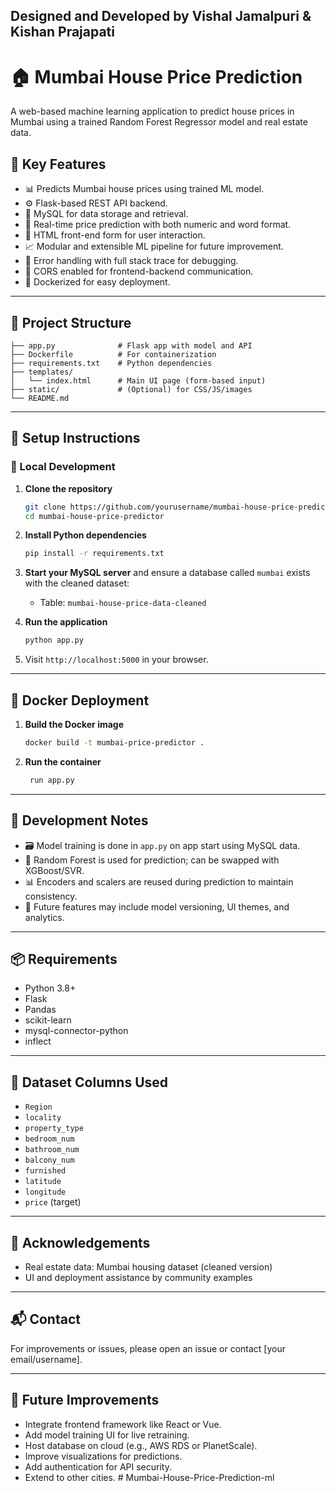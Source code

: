 ## Designed and Developed by Vishal Jamalpuri & Kishan Prajapati

# 🏠 Mumbai House Price Prediction

A web-based machine learning application to predict house prices in Mumbai using a trained Random Forest Regressor model and real estate data.

## 🧠 Key Features

* 📊 Predicts Mumbai house prices using trained ML model.
* ⚙️ Flask-based REST API backend.
* 🐘 MySQL for data storage and retrieval.
* 🌟 Real-time price prediction with both numeric and word format.
* 📄 HTML front-end form for user interaction.
* 📈 Modular and extensible ML pipeline for future improvement.
* 🧪 Error handling with full stack trace for debugging.
* 🔐 CORS enabled for frontend-backend communication.
* 🐳 Dockerized for easy deployment.

---

## 📁 Project Structure

```
├── app.py              # Flask app with model and API
├── Dockerfile          # For containerization
├── requirements.txt    # Python dependencies
├── templates/
│   └── index.html      # Main UI page (form-based input)
├── static/             # (Optional) for CSS/JS/images
└── README.md
```

---

## 🔧 Setup Instructions

### 👤 Local Development

1. **Clone the repository**

   ```bash
   git clone https://github.com/yourusername/mumbai-house-price-predictor.git
   cd mumbai-house-price-predictor
   ```

2. **Install Python dependencies**

   ```bash
   pip install -r requirements.txt
   ```

3. **Start your MySQL server** and ensure a database called `mumbai` exists with the cleaned dataset:

   * Table: `mumbai-house-price-data-cleaned`

4. **Run the application**

   ```bash
   python app.py
   ```

5. Visit `http://localhost:5000` in your browser.

---

## 🐳 Docker Deployment

1. **Build the Docker image**

   ```bash
   docker build -t mumbai-price-predictor .
   ```

2. **Run the container**

   ```bash
    run app.py
   ```

---



## 🧪 Development Notes

* 🗃️ Model training is done in `app.py` on app start using MySQL data.
* 🧠 Random Forest is used for prediction; can be swapped with XGBoost/SVR.
* 📊 Encoders and scalers are reused during prediction to maintain consistency.
* 🧵 Future features may include model versioning, UI themes, and analytics.

---

## 📦 Requirements

* Python 3.8+
* Flask
* Pandas
* scikit-learn
* mysql-connector-python
* inflect

---

## 📍 Dataset Columns Used

* `Region`
* `locality`
* `property_type`
* `bedroom_num`
* `bathroom_num`
* `balcony_num`
* `furnished`
* `latitude`
* `longitude`
* `price` (target)

---

## 🙏 Acknowledgements

* Real estate data: Mumbai housing dataset (cleaned version)
* UI and deployment assistance by community examples

---

## 📬 Contact

For improvements or issues, please open an issue or contact \[your email/username].

---

## 🚀 Future Improvements

* Integrate frontend framework like React or Vue.
* Add model training UI for live retraining.
* Host database on cloud (e.g., AWS RDS or PlanetScale).
* Improve visualizations for predictions.
* Add authentication for API security.
* Extend to other cities.
#   M u m b a i - H o u s e - P r i c e - P r e d i c t i o n - m l  
 